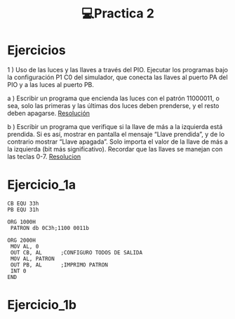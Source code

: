 <h1 align="center"> 💻Practica 2</h1>


Ejercicios
==========
1 ) Uso de las luces y las llaves a través del PIO. Ejecutar los programas bajo la configuración P1 C0 del simulador, que conecta las llaves al puerto PA del PIO y a las luces al puerto PB.

a ) Escribir un programa que encienda las luces con el patrón 11000011, o sea, solo las primeras y las últimas dos luces deben prenderse, y el resto deben apagarse. [Resolución](#Ejercicio_1a)

b ) Escribir un programa que verifique si la llave de más a la izquierda está prendida. Si es así, mostrar en pantalla el mensaje “Llave prendida”, y de lo contrario mostrar “Llave apagada”. Solo importa el valor de la llave de más a la izquierda (bit más significativo). Recordar que las llaves se manejan con las teclas 0-7. [Resolucion](#Ejercicio_1b)

Ejercicio_1a
============
```Assembly
CB EQU 33h
PB EQU 31h

ORG 1000H     
 PATRON db 0C3h;1100 0011b
 
ORG 2000H
 MOV AL, 0
 OUT CB, AL      ;CONFIGURO TODOS DE SALIDA
 MOV AL, PATRON
 OUT PB, AL      ;IMPRIMO PATRON
 INT 0
END
```
Ejercicio_1b
============
```Assembly
```
